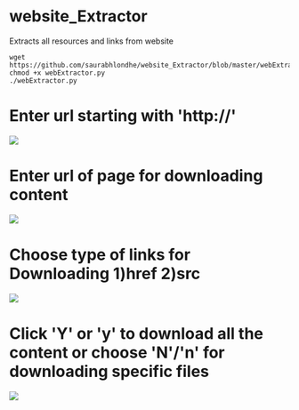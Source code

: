# website_Extractor
Extracts all resources and links from website
<pre><code>wget https://github.com/saurabhlondhe/website_Extractor/blob/master/webExtractor.py
chmod +x webExtractor.py
./webExtractor.py
</code></pre>



# Enter url starting with 'http://'
<img src="https://raw.githubusercontent.com/saurabhlondhe/website_Extractor/master/Screenshots/python%20%3A%20sh%20—%20Konsole_019.png" />

# Enter url of page for downloading content
<img src="https://raw.githubusercontent.com/saurabhlondhe/website_Extractor/master/Screenshots/python%20%3A%20sh%20—%20Konsole_020.png" />

# Choose type of links for Downloading 1)href 2)src
<img src="https://raw.githubusercontent.com/saurabhlondhe/website_Extractor/master/Screenshots/python%20%3A%20sh%20—%20Konsole_021.png" />

# Click 'Y' or 'y' to download all the content or choose 'N'/'n' for downloading specific files
<img src="https://raw.githubusercontent.com/saurabhlondhe/website_Extractor/master/Screenshots/python%20%3A%20sh%20—%20Konsole_022.png" />
